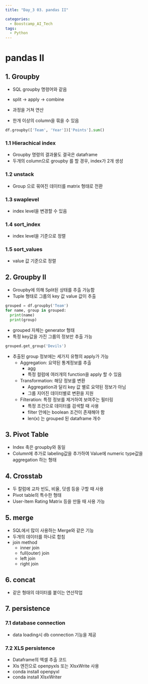 ```yaml
---
title: "Day_3 03. pandas II"

categories:
  - Boostcamp_AI_Tech
tags:
  - Python
---
```


# pandas II

## 1. Groupby

- SQL groupby 명령어와 같음
- split -> apply -> combine
- 과정을 거쳐 연산


- 한개 이상의 column을 묶을 수 있음

```python
df.groupby(['Team', 'Year'])['Points'].sum()
```

### 1.1 Hierachical index

- Groupby 명령의 결과물도 결국은 dataframe
- 두개의 column으로 groupby 를 할 경우, index가 2개 생성

### 1.2 unstack
 
- Group 으로 묶여진 데이터를 matrix 형태로 전환

### 1.3 swaplevel

- index level을 변경할 수 있음

### 1.4 sort_index

- index level을 기준으로 정렬

### 1.5 sort_values

- value 값 기준으로 정렬

## 2. Groupby II

- Groupby에 의해 Split된 상태를 추출 가능함
- Tuple 형태로 그룹의 key 값 value 값이 추출

```python
grouped = df.groupby('Team')
for name, group in grouped:
  print(name)
  print(group)
```

- grouped 자체는 generator 형태
- 특정 key값을 가진 그룹의 정보만 추출 가능

```python
grouped.get_group('Devils')
```

- 추출된 group 정보에는 세가지 유형의 apply가 가능
  - Aggregation: 요약된 통계정보를 추출
    - agg
    - 특정 컬럼에 여러개의 function을 apply 할 수 있음
  - Transformation: 해당 정보를 변환
    - Aggregation과 달리 key 값 별로 요약된 정보가 아님
    - 그룹 지어진 데이터별로 변환을 지원
  - Filteration: 특정 정보를 제거하여 보여주는 필터링
    - 특정 조건으로 데이터를 검색할 때 사용
    - filter 안에는 boolean 조건이 존재해야 함
    - len(x) 는 grouped 된 dataframe 개수

## 3. Pivot Table

- Index 축은 groupby와 동일
- Column에 추가로 labeling값을 추가하여 Value에 numeric type값을 aggregation 하는 형태

## 4. Crosstab

- 두 칼럼에 교차 빈도, 비율, 덧셈 등을 구할 때 사용
- Pivot table의 특수한 형태
- User-Item Rating Matrix 등을 만들 때 사용 가능

## 5. merge

- SQL에서 많이 사용하는 Merge와 같은 기능
- 두개의 데이터를 하나로 합침
- join method
  - inner join
  - full(outer) join
  - left join
  - right join

## 6. concat

- 같은 형태의 데이터를 붙이는 연산작업

## 7. persistence

### 7.1 database connection

- data loading시 db connection 기능을 제공

### 7.2 XLS persistence

- Dataframe의 엑셀 추출 코드
- Xls 엔진으로 openpyxls 또는 XlsxWrite 사용
- conda install openpyxl
- conda install XlsxWriter




























